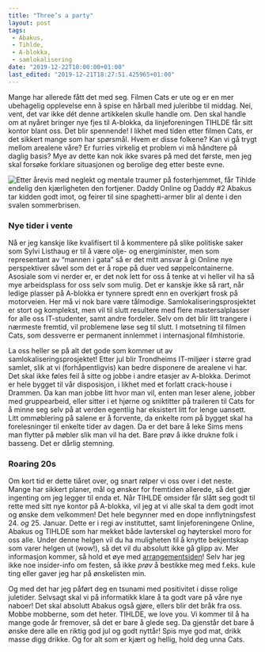 ```yaml
---
title: "Three’s a party"
layout: post
tags: 
 - Abakus,
 - Tihlde,
 - A-blokka,
 - samlokalisering
date: "2019-12-22T10:00:00+01:00"
last_edited: "2019-12-21T18:27:51.425965+01:00"
---
```

Mange har allerede fått det med seg. Filmen Cats er ute og er en mer ubehagelig opplevelse enn å spise en hårball med juleribbe til middag. Nei, vent, det var ikke dét denne artikkelen skulle handle om. Den skal handle om at nyåret bringer nye fjes til A-blokka, da linjeforeningen TIHLDE får sitt kontor blant oss. Det blir spennende! I likhet med tiden etter  filmen Cats, er det sikkert mange som har spørsmål. Hvem er disse folkene? Kan vi gå trygt mellom arealene våre? Er furries virkelig et problem vi må håndtere på daglig basis? Mye av dette kan nok ikke svares på med det første, men jeg skal forsøke forklare situasjonen og berolige deg etter beste evne.

![Etter årevis med neglekt og mentale traumer på fosterhjemmet, får Tihlde endelig den kjærligheten den fortjener. Daddy Online og Daddy #2 Abakus tar kidden godt imot, og feirer til sine spaghetti-armer blir al dente i den svalen sommerbrisen.](https://online.ntnu.no/media/images/responsive/6ddaa4d9-0fba-422a-8b3b-40cb25b60586.png)

### Nye tider i vente

Nå er jeg kanskje like kvalifisert til å kommentere på slike politiske saker som Sylvi Listhaug er til å være olje- og energiminister, men som representant av “mannen i gata” så er det mitt ansvar å gi Online nye perspektiver såvel som det er å rope på duer ved søppelcontainerne. Asosiale som vi nerder er, er det nok lett for oss å tenke at vi heller vil ha så mye arbeidsplass for oss selv som mulig. Det er kanskje ikke så rart, når ledige plasser på A-blokka er tynnere spredt enn en overkjørt frosk på motorveien. Her må vi nok bare være tålmodige. Samlokaliseringsprosjektet er stort og komplekst, men vil til slutt resultere med flere mastersalplasser for alle oss IT-studenter, samt andre fordeler. Selv om det blir litt trangere i nærmeste fremtid, vil problemene løse seg til slutt. I motsetning til filmen Cats, som dessverre er permanent innlemmet i internasjonal filmhistorie.

La oss heller se på alt det gode som kommer ut av samlokaliseringsprosjektet! Etter jul blir Trondheims IT-miljøer i større grad samlet, slik at vi (forhåpentligvis) kan bedre disponere de arealene vi har. Det skal ikke føles feil å sitte og jobbe i andre etasjer av A-blokka. Derimot er hele bygget til vår disposisjon, i likhet med et forlatt crack-house i Drammen. Da kan man jobbe litt hvor man vil, enten man leser alene, jobber med gruppearbeid, eller sitter i et hjørne og sniktitter på traileren til Cats for å minne seg selv på at verden egentlig har eksistert litt for lenge uansett. Litt ommøblering på salene er å forvente, da enkelte rom på bygget skal ha forelesninger til enkelte tider av dagen. Da er det bare å leke Sims mens man flytter på møbler slik man vil ha det. Bare prøv å ikke drukne folk i basseng. Det er dårlig stemning.

### Roaring 20s

Om kort tid er dette tiåret over, og snart rølper vi oss over i det neste. Mange har sikkert planer, mål og ønsker for fremtiden allerede, så det gjør ingenting om jeg legger til enda et. Når TIHLDE omsider får slått seg godt til rette med sitt nye kontor på A-blokka, vil jeg at vi alle skal ta dem godt imot og ønske dem velkommen! Det hele begynner med en dope innflytningsfest 24. *og* 25. Januar. Dette er i regi av instituttet, samt linjeforeningene Online, Abakus og TIHLDE som har mekket både lavterskel og høyterskel moro for oss alle. Under denne helgen vil du ha muligheten til å knytte bekjentskap som varer helgen ut (wow!), så det vil du absolutt ikke gå glipp av. Mer informasjon kommer, så hold et øye med [arrangementsiden](https://online.ntnu.no/events/815/innflytningsfest-a-blokka/)! Selv har jeg ikke noe insider-info om festen, så ikke *prøv* å bestikke meg med f.eks. kule ting eller gaver jeg har på ønskelisten min.

Og med det har jeg påført deg en tsunami med positivitet i disse rolige juletider. Selvsagt skal vi på informatikk klare å ta godt vare på våre nye naboer! Det skal absolutt Abakus også gjøre, ellers blir det bråk fra oss. Mobbe mobberne, som det heter. TIHLDE, we love you. Vi kommer til å ha mange gode år fremover, så det er bare å glede seg. Da gjenstår det bare å ønske dere alle en riktig god jul og godt nyttår! Spis mye god mat, drikk masse digg drikke. Og for alt som er kjært og hellig, hold deg unna Cats.
